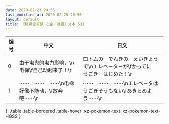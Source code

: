 ```yaml
---
date: 2020-02-23 20:56
last_modified_at: 2020-02-25 20:50
layout: default
title: 《精灵宝可梦 心金／魂银》文本 531
---
```

| 编号 | 中文 | 日文 |
| ---- | ---- | ---- |
| 0 | 由于电鬼的电力影响，\n电梯\f自己动起来了！\r | ロトムの　でんきの　えいきょうで\nエレベ－タ－が\fかってに　うごき　はじめた！\r |
| 1 | ⋯⋯　⋯⋯　⋯⋯\n电梯好像不能动，\f放弃吧⋯⋯\r | ⋯⋯　⋯⋯　⋯⋯\nエレベ－タは　うごきそうもない\fあきらめよう⋯⋯\r |
{: .table .table-bordered .table-hover .xz-pokemon-text .xz-pokemon-text-HGSS }